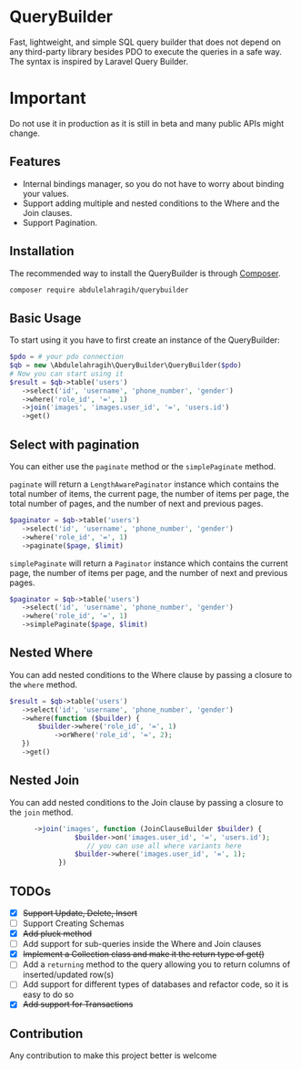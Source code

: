 # QueryBuilder
Fast, lightweight, and simple SQL query builder that does not depend on any third-party library besides PDO to execute the queries in a safe way. The syntax is inspired by Laravel Query Builder.

# Important
Do not use it in production as it is still in beta and many public APIs might change.
## Features

- Internal bindings manager, so you do not have to worry about binding your values.
- Support adding multiple and nested conditions to the Where and the Join clauses.
- Support Pagination.
## Installation
The recommended way to install the QueryBuilder is through [Composer](http://getcomposer.org). 
```sh
composer require abdulelahragih/querybuilder
```

## Basic Usage
To start using it you have to first create an instance of the QueryBuilder:
```php
$pdo = # your pdo connection
$qb = new \Abdulelahragih\QueryBuilder\QueryBuilder($pdo)
# Now you can start using it 
$result = $qb->table('users')
   ->select('id', 'username', 'phone_number', 'gender')
   ->where('role_id', '=', 1)
   ->join('images', 'images.user_id', '=', 'users.id')
   ->get()
```

## Select with pagination
You can either use the `paginate` method or the `simplePaginate` method. 

`paginate` will return a `LengthAwarePaginator` instance which contains the total number of items, the current page, the number of items per page, the total number of pages, and the number of next and previous pages. <br>
```php
$paginator = $qb->table('users')
   ->select('id', 'username', 'phone_number', 'gender')
   ->where('role_id', '=', 1)
   ->paginate($page, $limit)
```
`simplePaginate` will return a `Paginator` instance which contains the current page, the number of items per page, and the number of next and previous pages. <br>
```php
$paginator = $qb->table('users')
   ->select('id', 'username', 'phone_number', 'gender')
   ->where('role_id', '=', 1)
   ->simplePaginate($page, $limit)
```

## Nested Where
You can add nested conditions to the Where clause by passing a closure to the `where` method. <br>
```php
$result = $qb->table('users')
   ->select('id', 'username', 'phone_number', 'gender')
   ->where(function ($builder) {
       $builder->where('role_id', '=', 1)
           ->orWhere('role_id', '=', 2); 
   })
   ->get()
```
## Nested Join
You can add nested conditions to the Join clause by passing a closure to the `join` method. <br>
```php
      ->join('images', function (JoinClauseBuilder $builder) {
                $builder->on('images.user_id', '=', 'users.id');
                   // you can use all where variants here
                $builder->where('images.user_id', '=', 1);
            })
```
## TODOs
- [x] ~~Support Update, Delete, Insert~~
- [ ] Support Creating Schemas
- [x] ~~Add pluck method~~
- [ ] Add support for sub-queries inside the Where and Join clauses
- [x] ~~Implement a Collection class and make it the return type of get()~~
- [ ] Add a `returning` method to the query allowing you to return columns of inserted/updated row(s)
- [ ] Add support for different types of databases and refactor code, so it is easy to do so
- [x] ~~Add support for Transactions~~

## Contribution
Any contribution to make this project better is welcome

